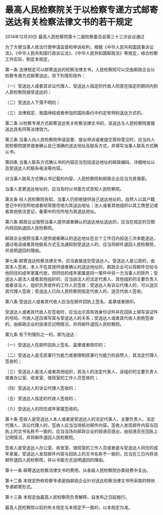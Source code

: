 # 最高人民检察院关于以检察专递方式邮寄送达有关检察法律文书的若干规定

2014年12月30日 最高人民检察院第十二届检察委员会第三十三次会议通过

<!-- INFO END -->

为了方便当事人依法行使申请监督和申诉权利，根据《中华人民共和国民事诉讼法》、《中华人民共和国行政诉讼法》、《中华人民共和国邮政法》等规定，结合检察工作实际，制定本规定。

第一条 法律规定可以邮寄送达的检察法律文书，人民检察院可以交由邮政企业以检察专递方式邮寄送达，但下列情形除外：

（一）受送达人或者其诉讼代理人、受送达人指定的代收人同意在指定的期间内到人民检察院接受送达的；

（二）受送达人下落不明的；

（三）法律规定、我国缔结或者参加的国际条约中约定有特别送达方式的。

第二条 以检察专递方式邮寄送达有关检察法律文书的，该送达与人民检察院直接送达具有同等法律效力。

第三条 当事人向人民检察院申请监督、提出申诉或者提交答辩意见时，应当向人民检察院提供或者确认自己准确的送达地址及联系方式，并填写当事人联系方式确认书。

第四条 当事人联系方式确认书的内容应当包括送达地址的邮政编码、详细地址以及受送达人的联系电话等内容。

对当事人联系方式确认书记载的内容，人民检察院和邮政企业应当为其保密。

当事人变更送达地址的，应当及时以书面方式告知人民检察院。

第五条 经人民检察院告知，当事人仍拒绝提供自己送达地址的，自然人以其户籍登记中的住所地或者经常居住地为其送达地址；法人或者其他组织以其工商登记或者其他依法登记、备案中的住所地为其送达地址。

第六条 邮政企业按照当事人提供或者确认的送达地址送达的，应当在规定的日期内将回执退回人民检察院。

邮政企业按照当事人提供或者确认的送达地址在五个工作日内投送三次未能送达，通过电话或者其他联系方式无法通知到受送达人的，应当将邮件退回人民检察院，并说明退回的理由。

第七条 邮寄送达检察法律文书，应当直接送交受送达人。受送达人是公民的，由其本人签收，本人不在其提供或者确认的送达地址的，邮政企业可以将邮件交给与他同住的成年家属代收，但同住的成年家属是同一案件中另一方当事人的除外；受送达人是法人或者其他组织的，应当由法人的法定代表人、其他组织的主要负责人或者该法人、组织负责收件的工作人员签收；受送达人有诉讼代理人的，可以送交其代理人签收；受送达人已向人民检察院指定代收人的，送交代收人签收。

第八条 受送达人或者其代收人应当在邮件回执上签名、盖章或者捺印。

受送达人或者其代收人在签收时，应当出示其有效身份证件并在回执上填写该证件的号码，代收人还应填写其与受送达人的关系；受送达人或者其代收人拒绝签收的，由邮政企业的投递员记明情况，并将邮件退回人民检察院。

第九条 有下列情形之一的，即为送达：

（一）受送达人在邮件回执上签名、盖章或者捺印的；

（二）受送达人是无民事行为能力或者限制民事行为能力的自然人，其法定代理人签收的；

（三）受送达人是法人或者其他组织，其法人的法定代表人、该组织的主要负责人或者办公室、收发室、值班室的工作人员签收的；

（四）受送达人的诉讼代理人签收的；

（五）受送达人指定的代收人签收的；

（六）受送达人的同住成年家属签收的。

第十条 签收人是受送达人本人或者是受送达人的法定代表人、主要负责人、法定代理人、诉讼代理人的，签收人应当当场核对邮件内容。签收人发现邮件内容与回执上的文书名称不一致的，应当当场向邮政企业的投递员提出，由投递员在回执上记明情况，并将邮件退回人民检察院。

签收人是受送达人办公室、收发室、值班室的工作人员或者是与受送达人同住的成年家属，受送达人发现邮件内容与回执上的文书名称不一致的，应当在三日内将该邮件退回人民检察院，并以书面方式说明退回的理由。

第十一条 邮寄送达检察法律文书的费用，从各级人民检察院办案经费中支出。

第十二条 本规定所称检察专递是指邮政企业针对送达检察法律文书所采取的特快专递邮寄形式。

第十三条 本规定由最高人民检察院负责解释，自发布之日起施行。

最高人民检察院以前的有关规定与本规定不一致的，以本规定为准。